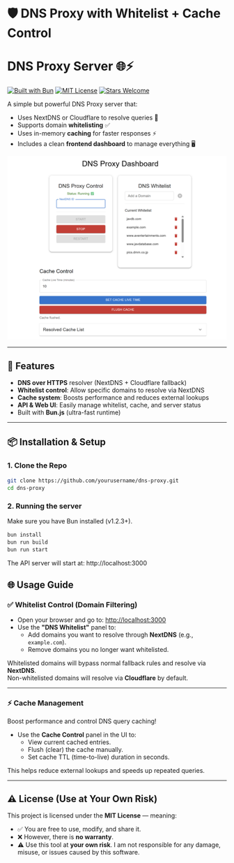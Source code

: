 # 🛡️ DNS Proxy with Whitelist + Cache Control

# DNS Proxy Server 🌐⚡

[![Built with Bun](https://img.shields.io/badge/Built%20with-Bun-black?logo=bun&logoColor=white)](https://bun.sh/)
[![MIT License](https://img.shields.io/badge/License-MIT-blue.svg)](LICENSE)
[![Stars Welcome](https://img.shields.io/badge/⭐️-Stars%20Welcome-ff69b4)](https://github.com/yourusername/dns-proxy/stargazers)

A simple but powerful DNS Proxy server that:

- Uses NextDNS or Cloudflare to resolve queries 🔄
- Supports domain **whitelisting** ✅
- Uses in-memory **caching** for faster responses ⚡
- Includes a clean **frontend dashboard** to manage everything 🖥️

![Screenshot](assets/ss01.png)

---

## 🚀 Features

- **DNS over HTTPS** resolver (NextDNS + Cloudflare fallback)
- **Whitelist control**: Allow specific domains to resolve via NextDNS
- **Cache system**: Boosts performance and reduces external lookups
- **API & Web UI**: Easily manage whitelist, cache, and server status
- Built with **Bun.js** (ultra-fast runtime)

---

## 📦 Installation & Setup

### 1. Clone the Repo

```bash
git clone https://github.com/yourusername/dns-proxy.git
cd dns-proxy
```

### 2. Running the server

Make sure you have Bun installed (v1.2.3+).

```bash
bun install
bun run build
bun run start
```

The API server will start at:
http://localhost:3000

## 🌐 Usage Guide

### ✅ Whitelist Control (Domain Filtering)

- Open your browser and go to: [http://localhost:3000](http://localhost:3000)
- Use the **"DNS Whitelist"** panel to:
  - Add domains you want to resolve through **NextDNS** (e.g., `example.com`).
  - Remove domains you no longer want whitelisted.

Whitelisted domains will bypass normal fallback rules and resolve via **NextDNS**.  
Non-whitelisted domains will resolve via **Cloudflare** by default.

---

### ⚡ Cache Management

Boost performance and control DNS query caching!

- Use the **Cache Control** panel in the UI to:
  - View current cached entries.
  - Flush (clear) the cache manually.
  - Set cache TTL (time-to-live) duration in seconds.

This helps reduce external lookups and speeds up repeated queries.

---


## ⚠️ License (Use at Your Own Risk)

This project is licensed under the **MIT License** — meaning:

- ✅ You are free to use, modify, and share it.
- ❌ However, there is **no warranty**.
- ⚠️ Use this tool at **your own risk**. I am not responsible for any damage, misuse, or issues caused by this software.
